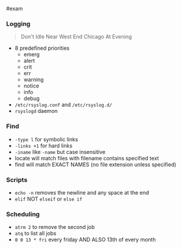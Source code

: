 #exam
### Logging
> Don't Idle Near West End Chicago At Evening
- 8 predefined priorities
	- emerg
	- alert
	- crit
	- err
	- warning
	- notice
	- info
	- debug
- `/etc/rsyslog.conf` and `/etc/rsyslog.d/`
- `rsyslogd` daemon
### Find
- `-type l` for symbolic links
- `-links +1` for hard links
- `-iname` like `-name` but case insensitive
- locate will match files with filename contains specified text
- find will match EXACT NAMES (no file extension unless specified)
### Scripts
- `echo -n` removes the newline and any space at the end
- `elif` NOT `elseif` or `else if`
### Scheduling
- `atrm 2` to remove the second job
- `atq` to list all jobs
- `0 0 13 * fri` every friday AND ALSO 13th of every month